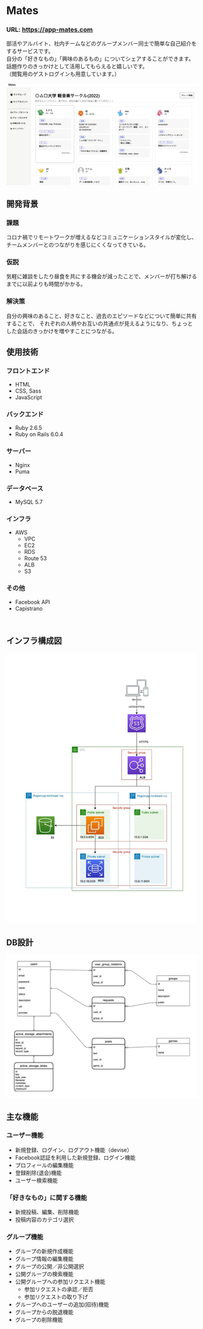 # Mates
### URL: https://app-mates.com
部活やアルバイト、社内チームなどのグループメンバー同士で簡単な自己紹介をするサービスです。<br>
自分の「好きなもの」「興味のあるもの」についてシェアすることができます。<br>
話題作りのきっかけとして活用してもらえると嬉しいです。<br>
（閲覧用のゲストログインも用意しています。）<br>

![image](./image_ui.png)
<br>

## 開発背景
### 課題
コロナ禍でリモートワークが増えるなどコミュニケーションスタイルが変化し、
チームメンバーとのつながりを感じにくくなってきている。<br>
### 仮説
気軽に雑談をしたり昼食を共にする機会が減ったことで、メンバーが打ち解けるまでに以前よりも時間がかかる。<br>

### 解決策
自分の興味のあること、好きなこと、過去のエピソードなどについて簡単に共有することで、
それぞれの人柄やお互いの共通点が見えるようになり、ちょっとした会話のきっかけを増やすことにつながる。
<br>

## 使用技術
### フロントエンド
* HTML
* CSS, Sass
* JavaScript

### バックエンド
* Ruby 2.6.5
* Ruby on Rails 6.0.4

### サーバー
* Nginx
* Puma

### データベース
* MySQL 5.7

### インフラ
* AWS
  * VPC
  * EC2
  * RDS
  * Route 53
  * ALB
  * S3

### その他
* Facebook API
* Capistrano
<br>

## インフラ構成図
![aws](./image_aws.jpg)
<br>

## DB設計
![db](./image_er.jpeg)
<br>

## 主な機能
### ユーザー機能
* 新規登録、ログイン、ログアウト機能（devise）
* Facebook認証を利用した新規登録、ログイン機能
* プロフィールの編集機能
* 登録削除(退会)機能
* ユーザー検索機能

### 「好きなもの」に関する機能
* 新規投稿、編集、削除機能
* 投稿内容のカテゴリ選択

### グループ機能
* グループの新規作成機能
* グループ情報の編集機能
* グループの公開／非公開選択
* 公開グループの検索機能
* 公開グループへの参加リクエスト機能
  * 参加リクエストの承認／拒否
  * 参加リクエストの取り下げ
* グループへのユーザーの追加(招待)機能
* グループからの脱退機能
* グループの削除機能